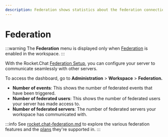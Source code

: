 ```yaml
---
description: Federation shows statistics about the federation connection on your server.
---
```


# Federation

:::warning
The **Federation** menu is displayed only when [Federation](workspace.md#federation-info) is enabled in the workspace.
:::

With the Rocket.Chat [Federation Setup](settings/federation/), you can configure your server to communicate seamlessly with other servers.

To access the dashboard, go to **Administration** > **Workspace** > **Federation.**

* **Number of events**: This shows the number of federated events that have been triggered.
* **Number of federated users**: This shows the number of federated users your server has made access to.
* **Number of federated servers**: The number of federated servers your workspace has communicated with.

:::info
See [rocket.chat-federation.md](../rocket.chat-federation.md "mention") to explore the various federation features and the [plans](../../readme/our-plans.md) they're supported in.
:::
